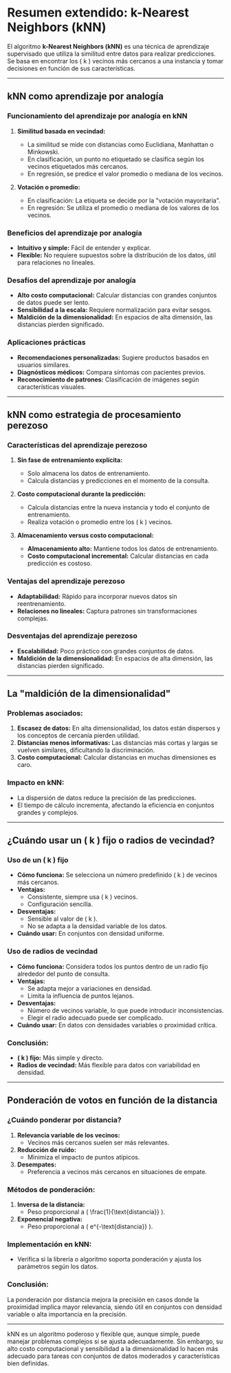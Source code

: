 # Resumen extendido: k-Nearest Neighbors (kNN)

El algoritmo **k-Nearest Neighbors (kNN)** es una técnica de aprendizaje supervisado que utiliza la similitud entre datos para realizar predicciones. Se basa en encontrar los \( k \) vecinos más cercanos a una instancia y tomar decisiones en función de sus características.

---

## **kNN como aprendizaje por analogía**

### **Funcionamiento del aprendizaje por analogía en kNN**
1. **Similitud basada en vecindad:**
   - La similitud se mide con distancias como Euclidiana, Manhattan o Minkowski.
   - En clasificación, un punto no etiquetado se clasifica según los vecinos etiquetados más cercanos.
   - En regresión, se predice el valor promedio o mediana de los vecinos.

2. **Votación o promedio:**
   - En clasificación: La etiqueta se decide por la "votación mayoritaria".
   - En regresión: Se utiliza el promedio o mediana de los valores de los vecinos.

### **Beneficios del aprendizaje por analogía**
- **Intuitivo y simple:** Fácil de entender y explicar.
- **Flexible:** No requiere supuestos sobre la distribución de los datos, útil para relaciones no lineales.

### **Desafíos del aprendizaje por analogía**
- **Alto costo computacional:** Calcular distancias con grandes conjuntos de datos puede ser lento.
- **Sensibilidad a la escala:** Requiere normalización para evitar sesgos.
- **Maldición de la dimensionalidad:** En espacios de alta dimensión, las distancias pierden significado.

### **Aplicaciones prácticas**
- **Recomendaciones personalizadas:** Sugiere productos basados en usuarios similares.
- **Diagnósticos médicos:** Compara síntomas con pacientes previos.
- **Reconocimiento de patrones:** Clasificación de imágenes según características visuales.

---

## **kNN como estrategia de procesamiento perezoso**

### **Características del aprendizaje perezoso**
1. **Sin fase de entrenamiento explícita:**
   - Solo almacena los datos de entrenamiento.
   - Calcula distancias y predicciones en el momento de la consulta.

2. **Costo computacional durante la predicción:**
   - Calcula distancias entre la nueva instancia y todo el conjunto de entrenamiento.
   - Realiza votación o promedio entre los \( k \) vecinos.

3. **Almacenamiento versus costo computacional:**
   - **Almacenamiento alto:** Mantiene todos los datos de entrenamiento.
   - **Costo computacional incremental:** Calcular distancias en cada predicción es costoso.

### **Ventajas del aprendizaje perezoso**
- **Adaptabilidad:** Rápido para incorporar nuevos datos sin reentrenamiento.
- **Relaciones no lineales:** Captura patrones sin transformaciones complejas.

### **Desventajas del aprendizaje perezoso**
- **Escalabilidad:** Poco práctico con grandes conjuntos de datos.
- **Maldición de la dimensionalidad:** En espacios de alta dimensión, las distancias pierden significado.

---

## **La "maldición de la dimensionalidad"**

### **Problemas asociados:**
1. **Escasez de datos:** En alta dimensionalidad, los datos están dispersos y los conceptos de cercanía pierden utilidad.
2. **Distancias menos informativas:** Las distancias más cortas y largas se vuelven similares, dificultando la discriminación.
3. **Costo computacional:** Calcular distancias en muchas dimensiones es caro.

### **Impacto en kNN:**
- La dispersión de datos reduce la precisión de las predicciones.
- El tiempo de cálculo incrementa, afectando la eficiencia en conjuntos grandes y complejos.

---

## **¿Cuándo usar un \( k \) fijo o radios de vecindad?**

### **Uso de un \( k \) fijo**
- **Cómo funciona:** Se selecciona un número predefinido \( k \) de vecinos más cercanos.
- **Ventajas:**
  - Consistente, siempre usa \( k \) vecinos.
  - Configuración sencilla.
- **Desventajas:**
  - Sensible al valor de \( k \).
  - No se adapta a la densidad variable de los datos.
- **Cuándo usar:** En conjuntos con densidad uniforme.

### **Uso de radios de vecindad**
- **Cómo funciona:** Considera todos los puntos dentro de un radio fijo alrededor del punto de consulta.
- **Ventajas:**
  - Se adapta mejor a variaciones en densidad.
  - Limita la influencia de puntos lejanos.
- **Desventajas:**
  - Número de vecinos variable, lo que puede introducir inconsistencias.
  - Elegir el radio adecuado puede ser complicado.
- **Cuándo usar:** En datos con densidades variables o proximidad crítica.

### **Conclusión:**
- **\( k \) fijo:** Más simple y directo.
- **Radios de vecindad:** Más flexible para datos con variabilidad en densidad.

---

## **Ponderación de votos en función de la distancia**

### **¿Cuándo ponderar por distancia?**
1. **Relevancia variable de los vecinos:**
   - Vecinos más cercanos suelen ser más relevantes.
2. **Reducción de ruido:**
   - Minimiza el impacto de puntos atípicos.
3. **Desempates:**
   - Preferencia a vecinos más cercanos en situaciones de empate.

### **Métodos de ponderación:**
1. **Inversa de la distancia:** 
   - Peso proporcional a \( \frac{1}{\text{distancia}} \).
2. **Exponencial negativa:** 
   - Peso proporcional a \( e^{-\text{distancia}} \).

### **Implementación en kNN:**
- Verifica si la librería o algoritmo soporta ponderación y ajusta los parámetros según los datos.

### **Conclusión:**
La ponderación por distancia mejora la precisión en casos donde la proximidad implica mayor relevancia, siendo útil en conjuntos con densidad variable o alta importancia en la precisión.

---

kNN es un algoritmo poderoso y flexible que, aunque simple, puede manejar problemas complejos si se ajusta adecuadamente. Sin embargo, su alto costo computacional y sensibilidad a la dimensionalidad lo hacen más adecuado para tareas con conjuntos de datos moderados y características bien definidas.
